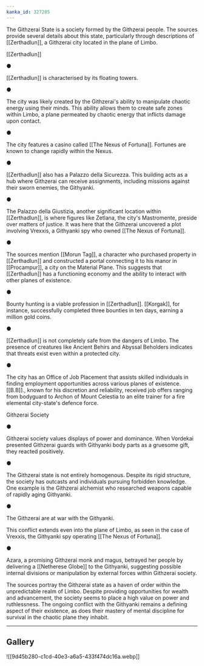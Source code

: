 ```yaml
---
kanka_id: 327205
---
```


The Githzerai State is a society formed by the Githzerai people. The sources provide several details about this state, particularly through descriptions of [[Zerthadlun]], a Githzerai city located in the plane of Limbo.

[[Zerthadlun]]

●

[[Zerthadlun]] is characterised by its floating towers.

●

The city was likely created by the Githzerai's ability to manipulate chaotic energy using their minds. This ability allows them to create safe zones within Limbo, a plane permeated by chaotic energy that inflicts damage upon contact.

●

The city features a casino called [[The Nexus of Fortuna]]. Fortunes are known to change rapidly within the Nexus.

●

[[Zerthadlun]] also has a Palazzo della Sicurezza. This building acts as a hub where Githzerai can receive assignments, including missions against their sworn enemies, the Githyanki.

●

The Palazzo della Giustizia, another significant location within [[Zerthadlun]], is where figures like Zetlana, the city's Mastromente, preside over matters of justice. It was here that the Githzerai uncovered a plot involving Vrexxis, a Githyanki spy who owned [[The Nexus of Fortuna]].

●

The sources mention [[Morun Tag]], a character who purchased property in [[Zerthadlun]] and constructed a portal connecting it to his manor in [[Procampur]], a city on the Material Plane. This suggests that [[Zerthadlun]] has a functioning economy and the ability to interact with other planes of existence.

●

Bounty hunting is a viable profession in [[Zerthadlun]]. [[Korgak]], for instance, successfully completed three bounties in ten days, earning a million gold coins.

●

[[Zerthadlun]] is not completely safe from the dangers of Limbo. The presence of creatures like Ancient Behirs and Abyssal Beholders indicates that threats exist even within a protected city.

●

The city has an Office of Job Placement that assists skilled individuals in finding employment opportunities across various planes of existence. [[B.B]]., known for his discretion and reliability, received job offers ranging from bodyguard to Archon of Mount Celestia to an elite trainer for a fire elemental city-state's defence force.

Githzerai Society

●

Githzerai society values displays of power and dominance. When Vordekai presented Githzerai guards with Githyanki body parts as a gruesome gift, they reacted positively.

●

The Githzerai state is not entirely homogenous. Despite its rigid structure, the society has outcasts and individuals pursuing forbidden knowledge. One example is the Githzerai alchemist who researched weapons capable of rapidly aging Githyanki.

●

The Githzerai are at war with the Githyanki.

 This conflict extends even into the plane of Limbo, as seen in the case of Vrexxis, the Githyanki spy operating [[The Nexus of Fortuna]].

●

Azara, a promising Githzerai monk and magus, betrayed her people by delivering a [[Netherese Globe]] to the Githyanki, suggesting possible internal divisions or manipulation by external forces within Githzerai society.

The sources portray the Githzerai state as a haven of order within the unpredictable realm of Limbo. Despite providing opportunities for wealth and advancement, the society seems to place a high value on power and ruthlessness. The ongoing conflict with the Githyanki remains a defining aspect of their existence, as does their mastery of mental discipline for survival in the chaotic plane they inhabit.

---
## Gallery
![[9d45b280-c1cd-40e3-a6a5-433f474dc16a.webp]]